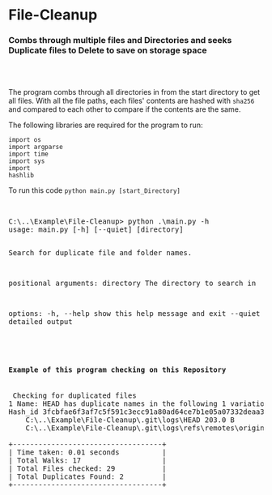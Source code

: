 # File-Cleanup
<h3>
Combs through multiple files and Directories and seeks Duplicate files to Delete to save on storage space</h3><br>
<br>
<body>
<p>The program combs through all directories in from the start directory to get all files. With all the file paths, each files' contents  are hashed with <code>sha256</code> and compared to each other to compare if the contents are the same. </p>


<p>
The following libraries are required for the program to run:

<code>import os </code><br>
<code>import argparse </code><br>
<code>import time </code><br>
<code>import sys </code><br>
<code>import hashlib </code><br>

</p>

<p>To run this code <code>python main.py [start_Directory] </code></p><br>
<pre>
C:\..\Example\File-Cleanup> python .\main.py -h
usage: main.py [-h] [--quiet] [directory]

Search for duplicate file and folder names.

positional arguments:
  directory   The directory to search in

options:
  -h, --help  show this help message and exit
  --quiet     Suppress detailed output
</pre><br>
<pre>
<h4>Example of this program checking on this Repository</h4>
 Checking for duplicated files 
1 Name: HEAD has duplicate names in the following 1 variation(s):
Hash_id 3fcbfae6f3af7c5f591c3ecc91a80ad64ce7b1e05a07332deaa32ad2c32db7e6
    C:\..\Example\File-Cleanup\.git\logs\HEAD 203.0 B
    C:\..\Example\File-Cleanup\.git\logs\refs\remotes\origin\HEAD 203.0 B

+-----------------------------------+
| Time taken: 0.01 seconds          |
| Total Walks: 17                   |
| Total Files checked: 29           |
| Total Duplicates Found: 2         |
+-----------------------------------+
</pre>

</body>